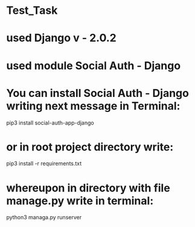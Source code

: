 # Test_Task
# used Django v - 2.0.2
# used module Social Auth - Django

# You can install Social Auth - Django writing next message in Terminal:

pip3 install social-auth-app-django

# or in root project directory write:

pip3 install -r requirements.txt

# whereupon in directory with file manage.py write in terminal:

python3 managa.py runserver

